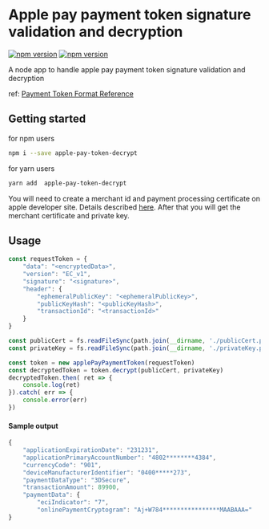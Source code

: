 # Apple pay payment token signature validation and decryption

[![npm version](https://img.shields.io/npm/dt/apple-pay-token-decrypt.svg?style=flat-square)](https://img.shields.io/npm/dt/apple-pay-token-decrypt.svg)
[![npm version](https://img.shields.io/npm/v/apple-pay-token-decrypt.svg?style=flat-square)](https://www.npmjs.com/package/apple-pay-token-decrypt)

A node app to handle apple pay payment token signature validation and decryption

ref: [Payment Token Format Reference](https://developer.apple.com/library/archive/documentation/PassKit/Reference/PaymentTokenJSON/PaymentTokenJSON.html)

## Getting started  
for npm users
```sh
npm i --save apple-pay-token-decrypt
```
for yarn users
```sh
yarn add  apple-pay-token-decrypt
```

You will need to create a merchant id and payment processing certificate on apple developer site. Details described [here](https://help.apple.com/developer-account/#/devb2e62b839?sub=dev103e030bb). After that you will get the merchant certificate and private key.


## Usage

```js
const requestToken = {
    "data": "<encryptedData>",
    "version": "EC_v1",
    "signature": "<signature>",
    "header": {
        "ephemeralPublicKey": "<ephemeralPublicKey>",
        "publicKeyHash": "<publicKeyHash>",
        "transactionId": "<transactionId>"
    }
}

const publicCert = fs.readFileSync(path.join(__dirname, './publicCert.pem'), 'utf8') // import your certificate file
const privateKey = fs.readFileSync(path.join(__dirname, './privateKey.pem'), 'utf8') // import your private key file

const token = new applePayPaymentToken(requestToken)
const decryptedToken = token.decrypt(publicCert, privateKey)
decryptedToken.then( ret => {
    console.log(ret)
}).catch( err => {
    console.error(err)
})
```

#### Sample output
```js
{
    "applicationExpirationDate": "231231",
    "applicationPrimaryAccountNumber": "4802********4384",
    "currencyCode": "901",
    "deviceManufacturerIdentifier": "0400*****273",
    "paymentDataType": "3DSecure",
    "transactionAmount": 89900,
    "paymentData": {
        "eciIndicator": "7",
        "onlinePaymentCryptogram": "Aj+W784****************MAABAAA="
}
```